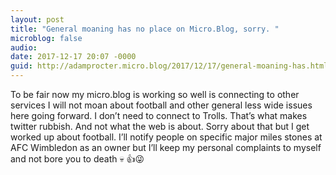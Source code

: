 ```yaml
---
layout: post
title: "General moaning has no place on Micro.Blog, sorry. "
microblog: false
audio: 
date: 2017-12-17 20:07 -0000
guid: http://adamprocter.micro.blog/2017/12/17/general-moaning-has.html
---
```

To be fair now my micro.blog is working so well is connecting to other services I will not moan about football and other general less wide issues here going forward. I don’t need to connect to Trolls. That’s what makes twitter rubbish. And not what the web is about. Sorry about that but I get worked up about football. I’ll notify people on specific major miles stones at AFC Wimbledon as an owner but I’ll keep my personal complaints to myself and not bore you to death 💀 👍😜

